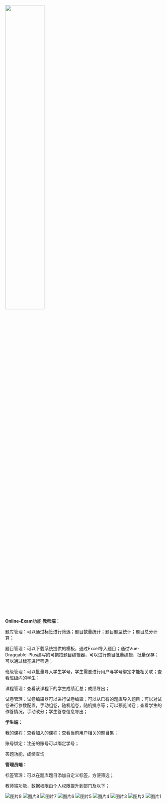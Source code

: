 <img src="http://39.108.97.166:9000/system-xyz/online-exam/2024/06/12/a674e6e9bb284737a15ee37aa0d34ffe.png" width="50%" height="50%">

**Online-Exam**功能
**教师端：**

题库管理：可以通过标签进行筛选；题目数量统计；题目题型统计；题目总分计算；

题目管理：可以下载系统提供的模板，通过Excel导入题目；通过Vue-Draggable-Plus编写的可拖拽题目编辑器，可以进行题目批量编辑，批量保存；可以通过标签进行筛选；

班级管理：可以批量导入学生学号，学生需要进行用户与学号绑定才能相关联；查看班级内的学生；

课程管理：查看该课程下的学生成绩汇总；成绩导出；

试卷管理：试卷编辑器可以进行试卷编辑；可以从已有的题库导入题目；可以对试卷进行参数配置，手动组卷，随机组卷，随机排序等；可以预览试卷；查看学生的作答情况，手动改分；学生答卷信息导出；

**学生端：**

我的课程：查看加入的课程；查看当前用户相关的题目集；

账号绑定：注册的账号可以绑定学号；

答题功能，成绩查询

**管理员端：**

标签管理：可以在题库题目添加自定义标签，方便筛选；

教师端功能，数据权限由个人权限提升到部门及以下；

![图片9](https://github.com/S1805230122/Online-Exam/assets/83819596/7f886597-4250-4ca1-896d-ee7b5c75547d)
![图片8](https://github.com/S1805230122/Online-Exam/assets/83819596/39fdad6e-c524-4955-9b22-c110be150fa1)
![图片7](https://github.com/S1805230122/Online-Exam/assets/83819596/f11d4f2a-6163-4353-b394-7f1e10b6c0fa)
![图片6](https://github.com/S1805230122/Online-Exam/assets/83819596/bbb93697-1e58-40fa-8a80-88ee06301006)
![图片5](https://github.com/S1805230122/Online-Exam/assets/83819596/4d55a220-cb62-436d-888d-8b17e9d49ca0)
![图片4](https://github.com/S1805230122/Online-Exam/assets/83819596/bf1ef207-30c5-468f-9b25-1620896a31f0)
![图片3](https://github.com/S1805230122/Online-Exam/assets/83819596/c5a28a4b-636f-4106-a299-7557024f4378)
![图片2](https://github.com/S1805230122/Online-Exam/assets/83819596/99c22e60-da36-43f6-8bf2-ea77fc9c804f)
![图片1](https://github.com/S1805230122/Online-Exam/assets/83819596/e9a8a234-02fe-4efc-a6e7-f446bb540720)
